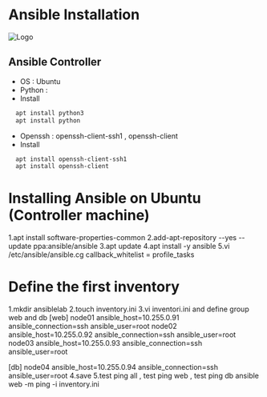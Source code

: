 # Ansible Installation
![Logo](https://upload.wikimedia.org/wikipedia/commons/thumb/2/24/Ansible_logo.svg/256px-Ansible_logo.svg.png)

## Ansible Controller 
- OS : Ubuntu 
- Python : 
- Install 
```bash
  apt install python3
  apt install python
```
- Openssh : openssh-client-ssh1 , openssh-client
- Install 
```bash
  apt install openssh-client-ssh1
  apt install openssh-client
```

# Installing Ansible on Ubuntu (Controller machine)
1.apt install software-properties-common
2.add-apt-repository --yes --update ppa:ansible/ansible
3.apt update
4.apt install -y ansible
5.vi /etc/ansible/ansible.cg
callback_whitelist = profile_tasks

# Define the first inventory
1.mkdir ansiblelab
2.touch inventory.ini
3.vi inventori.ini and define group web and db
[web]
node01 ansible_host=10.255.0.91 ansible_connection=ssh ansible_user=root
node02 ansible_host=10.255.0.92 ansible_connection=ssh ansible_user=root
node03 ansible_host=10.255.0.93 ansible_connection=ssh ansible_user=root

[db]
node04 ansible_host=10.255.0.94 ansible_connection=ssh ansible_user=root
4.save
5.test ping all , test ping web , test ping db
ansible web -m ping -i inventory.ini

